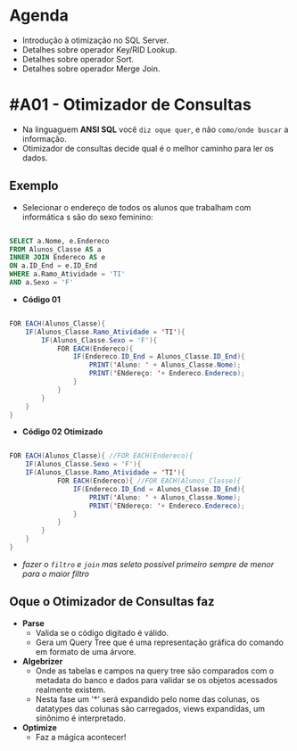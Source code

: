 # Agenda

- Introdução à otimização no SQL Server.
- Detalhes sobre operador Key/RID Lookup.
- Detalhes sobre operador Sort.
- Detalhes sobre operador Merge Join.


# #A01 - Otimizador de Consultas

- Na linguaguem **ANSI SQL** você `diz oque quer`, e não `como/onde buscar` a informação.
- Otimizador de consultas decide qual é o melhor caminho para ler os dados.

## Exemplo

- Selecionar o endereço de todos os alunos que trabalham com informática s são do sexo feminino:

```sql

SELECT a.Nome, e.Endereco 
FROM Alunos_Classe AS a
INNER JOIN Endereco AS e
ON a.ID_End = e.ID_End
WHERE a.Ramo_Atividade = 'TI'
AND a.Sexo = 'F'

```

- **Código 01**

```java

FOR EACH(Alunos_Classe){
    IF(Alunos_Classe.Ramo_Atividade = 'TI'){
        IF(Alunos_Classe.Sexo = 'F'){
            FOR EACH(Endereco){
                IF(Endereco.ID_End = Alunos_Classe.ID_End){
                    PRINT('Aluno: ' + Alunos_Classe.Nome);
                    PRINT('ENdereço: '+ Endereco.Endereco);
                }
            }
        }
    }
}

```

- **Código 02 Otimizado**

```java

FOR EACH(Alunos_Classe){ //FOR EACH(Endereco){
    IF(Alunos_Classe.Sexo = 'F'){
    IF(Alunos_Classe.Ramo_Atividade = 'TI'){        
            FOR EACH(Endereco){ //FOR EACH(Alunos_Classe){
                IF(Endereco.ID_End = Alunos_Classe.ID_End){
                    PRINT('Aluno: ' + Alunos_Classe.Nome);
                    PRINT('ENdereço: '+ Endereco.Endereco);
                }
            }
        }
    }
}

```

- *fazer o `filtro` e `join` mas seleto possivel primeiro sempre de menor para o maior filtro*

## Oque o Otimizador de Consultas faz

- **Parse**
    + Valida se o código digitado é válido. 
    + Gera um Query Tree que é uma representação gráfica do comando em formato de uma árvore.
- **Algebrizer**
    + Onde as tabelas e campos na query tree são comparados com o metadata do banco e dados para validar se os objetos acessados realmente existem.
    + Nesta fase um '*' será expandido pelo nome das colunas, os datatypes das colunas são carregados, views expandidas, um sinônimo é interpretado.
- **Optimize**
    + Faz a mágica acontecer!


